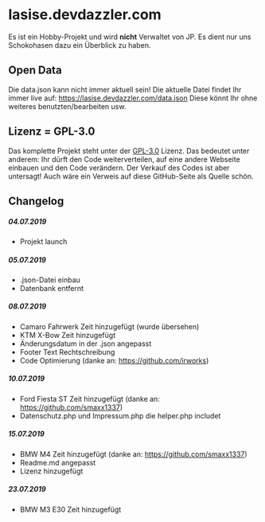 # lasise.devdazzler.com

Es ist ein Hobby-Projekt und wird **nicht** Verwaltet von JP. Es dient nur uns Schokohasen dazu ein Überblick zu haben.

## Open Data
Die data.json kann nicht immer aktuell sein! Die aktuelle Datei findet Ihr immer live auf: https://lasise.devdazzler.com/data.json
Diese könnt Ihr ohne weiteres benutzten/bearbeiten usw.

## Lizenz = GPL-3.0
Das komplette Projekt steht unter der [GPL-3.0](https://github.com/TobiasBohn/lasise/blob/master/LICENSE) Lizenz. Das bedeutet unter anderem: Ihr dürft den Code weiterverteilen, auf eine andere Webseite einbauen und den Code verändern. Der Verkauf des Codes ist aber untersagt! Auch wäre ein Verweis auf diese GitHub-Seite als Quelle schön. 

## Changelog
 ##### 04.07.2019
 * Projekt launch

 ##### 05.07.2019
 * .json-Datei einbau
 * Datenbank entfernt

 ##### 08.07.2019
 * Camaro Fahrwerk Zeit hinzugefügt (wurde übersehen)
 * KTM X-Bow Zeit hinzugefügt
 * Änderungsdatum in der .json angepasst
 * Footer Text Rechtschreibung
 * Code Optimierung (danke an: https://github.com/irworks)

 ##### 10.07.2019
 * Ford Fiesta ST Zeit hinzugefügt (danke an: https://github.com/smaxx1337)
 * Datenschutz.php und Impressum.php die helper.php includet

 ##### 15.07.2019
 * BMW M4 Zeit hinzugefügt (danke an: https://github.com/smaxx1337)
 * Readme.md angepasst
 * Lizenz hinzugefügt

 ##### 23.07.2019
 * BMW M3 E30 Zeit hinzugefügt